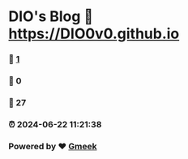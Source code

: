 # DIO's Blog :link: https://DIO0v0.github.io 
### :page_facing_up: [1](https://DIO0v0.github.io/tag.html) 
### :speech_balloon: 0 
### :hibiscus: 27 
### :alarm_clock: 2024-06-22 11:21:38 
### Powered by :heart: [Gmeek](https://github.com/Meekdai/Gmeek)
